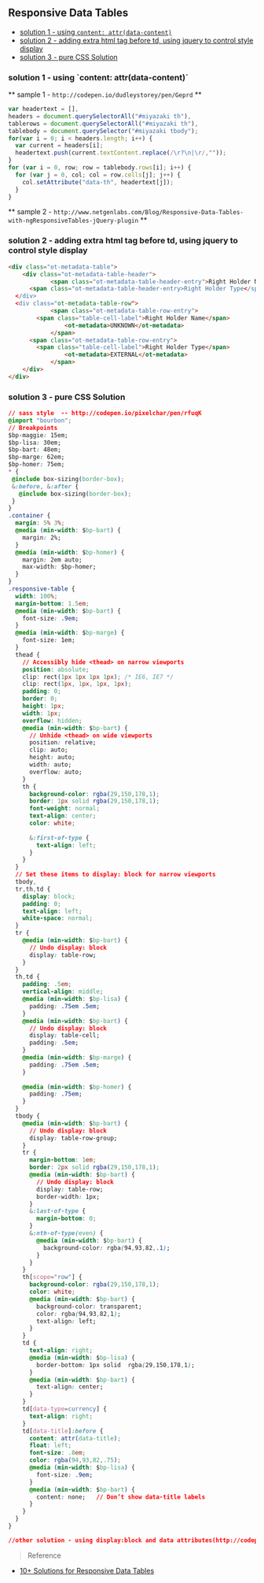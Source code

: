 ## Responsive Data Tables

- [solution 1 - using `content: attr(data-content)`](#using-content)
- [solution 2 - adding extra html tag before td, using jquery to control style display](#adding-extra-html-tag)
- [solution 3 - pure CSS Solution](#pure-CSS-Solution)

<h3 id="using-content">solution 1 - using `content: attr(data-content)`</h3>

** sample 1 - `http://codepen.io/dudleystorey/pen/Geprd` **

```javascript
var headertext = [],
headers = document.querySelectorAll("#miyazaki th"),
tablerows = document.querySelectorAll("#miyazaki th"),
tablebody = document.querySelector("#miyazaki tbody");
for(var i = 0; i < headers.length; i++) {
  var current = headers[i];
  headertext.push(current.textContent.replace(/\r?\n|\r/,""));
} 
for (var i = 0, row; row = tablebody.rows[i]; i++) {
  for (var j = 0, col; col = row.cells[j]; j++) {
    col.setAttribute("data-th", headertext[j]);
  } 
}
```

** sample 2 - `http://www.netgenlabs.com/Blog/Responsive-Data-Tables-with-ngResponsiveTables-jQuery-plugin` **

<h3 id="adding-extra-html-tag">solution 2 - adding extra html tag before td, using jquery to control style display</h3>

```html
<div class="ot-metadata-table">
	<div class="ot-metadata-table-header">
			<span class="ot-metadata-table-header-entry">Right Holder Name</span>
      <span class="ot-metadata-table-header-entry>Right Holder Type</span>
  </div>
  <div class="ot-metadata-table-row">
			<span class="ot-metadata-table-row-entry">
        <span class="table-cell-label">Right Holder Name</span>
				<ot-metadata>UNKNOWN</ot-metadata>
			</span>
      <span class="ot-metadata-table-row-entry">
        <span class="table-cell-label">Right Holder Type</span>
				<ot-metadata>EXTERNAL</ot-metadata>
			</span>
    </div>
</div>
```

<h3 id="pure-CSS-Solution">solution 3 - pure CSS Solution</h3>

```css
// sass style  -- http://codepen.io/pixelchar/pen/rfuqK
@import "bourbon";
// Breakpoints
$bp-maggie: 15em; 
$bp-lisa: 30em;
$bp-bart: 48em;
$bp-marge: 62em;
$bp-homer: 75em;
* {
 @include box-sizing(border-box);
 &:before, &:after {
   @include box-sizing(border-box);
 }
}
.container {
  margin: 5% 3%;
  @media (min-width: $bp-bart) {
    margin: 2%; 
  }
  @media (min-width: $bp-homer) {
    margin: 2em auto;
    max-width: $bp-homer;
  }
}
.responsive-table {
  width: 100%;
  margin-bottom: 1.5em;
  @media (min-width: $bp-bart) {
    font-size: .9em; 
  }
  @media (min-width: $bp-marge) {
    font-size: 1em; 
  }
  thead {
    // Accessibly hide <thead> on narrow viewports
    position: absolute;
    clip: rect(1px 1px 1px 1px); /* IE6, IE7 */
    clip: rect(1px, 1px, 1px, 1px);
    padding: 0;
    border: 0;
    height: 1px; 
    width: 1px; 
    overflow: hidden;
    @media (min-width: $bp-bart) {
      // Unhide <thead> on wide viewports
      position: relative;
      clip: auto;
      height: auto;
      width: auto;
      overflow: auto;
    }
    th {
      background-color: rgba(29,150,178,1);
      border: 1px solid rgba(29,150,178,1);
      font-weight: normal;
      text-align: center;
      color: white;
      
      &:first-of-type {
        text-align: left; 
      }
    }
  }
  // Set these items to display: block for narrow viewports
  tbody,
  tr,th,td {
    display: block;
    padding: 0;
    text-align: left;
    white-space: normal;
  }
  tr {   
    @media (min-width: $bp-bart) {
      // Undo display: block 
      display: table-row; 
    }
  }
  th,td {
    padding: .5em;
    vertical-align: middle;
    @media (min-width: $bp-lisa) {
      padding: .75em .5em; 
    }
    @media (min-width: $bp-bart) {
      // Undo display: block 
      display: table-cell;
      padding: .5em;
    }
    @media (min-width: $bp-marge) {
      padding: .75em .5em; 
    }
    
    @media (min-width: $bp-homer) {
      padding: .75em; 
    }
  }
  tbody {
    @media (min-width: $bp-bart) {
      // Undo display: block 
      display: table-row-group; 
    }
    tr {
      margin-bottom: 1em;
      border: 2px solid rgba(29,150,178,1);
      @media (min-width: $bp-bart) {
        // Undo display: block 
        display: table-row;
        border-width: 1px;
      }
      &:last-of-type {
        margin-bottom: 0; 
      }
      &:nth-of-type(even) {
        @media (min-width: $bp-bart) {
          background-color: rgba(94,93,82,.1);
        }
      }
    }
    th[scope="row"] {
      background-color: rgba(29,150,178,1);
      color: white;
      @media (min-width: $bp-bart) {
        background-color: transparent;
        color: rgba(94,93,82,1);
        text-align: left;
      }
    }
    td {
      text-align: right;
      @media (min-width: $bp-lisa) {
        border-bottom: 1px solid  rgba(29,150,178,1);
      }
      @media (min-width: $bp-bart) {
        text-align: center; 
      }
    }
    td[data-type=currency] {
      text-align: right; 
    }
    td[data-title]:before {
      content: attr(data-title);
      float: left;
      font-size: .8em;
      color: rgba(94,93,82,.75);
      @media (min-width: $bp-lisa) {
        font-size: .9em; 
      }
      @media (min-width: $bp-bart) {
        content: none;   // Don’t show data-title labels 
      }
    } 
  }
}

//other solution - using display:block and data attributes(http://codepen.io/geoffyuen/pen/FCBEg)
```

> Reference

- [10+ Solutions for Responsive Data Tables](http://sitesforprofit.com/responsive-table-plugins-and-patterns)
